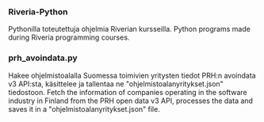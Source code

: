 ### Riveria-Python
Pythonilla toteutettuja ohjelmia Riverian kursseilla.
Python programs made during Riveria programming courses.

### prh_avoindata.py
Hakee ohjelmistoalalla Suomessa toimivien yritysten tiedot PRH:n avoindata v3 API:sta, käsittelee ja tallentaa ne "ohjelmistoalanyritykset.json" tiedostoon.
Fetch the information of companies operating in the software industry in Finland from the PRH open data v3 API, processes the data and saves it in a "ohjelmistoalanyritykset.json" file.
